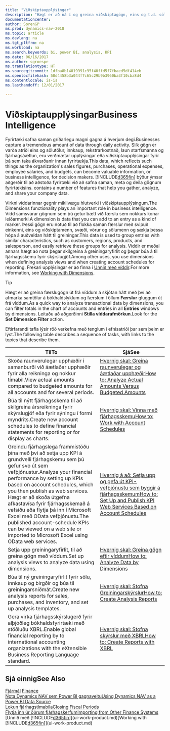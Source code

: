```yaml
---
title: "Viðskiptaupplýsingar"
description: "Hægt er að ná í og greina viðskiptagögn, eins og t.d. sölutölur, innkaup, rekstrarkostnað, laun starfsmanna og fjárhagsáætlanir, sem geta verið verðmætar viðskiptaupplýsingar eða hjálpað til við ákvarðanatöku."
documentationcenter: 
author: SorenGP
ms.prod: dynamics-nav-2018
ms.topic: article
ms.devlang: na
ms.tgt_pltfrm: na
ms.workload: na
ms.search.keywords: bi, power BI, analysis, KPI
ms.date: 06/16/2017
ms.author: sgroespe
ms.translationtype: HT
ms.sourcegitcommit: 1dfba8b14019991c95f40ffd5f7fbaed5df414eb
ms.openlocfilehash: 50d4458b3a044f7c65c29b9b3960ba3f10cba8d4
ms.contentlocale: is-is
ms.lasthandoff: 12/01/2017

---
```

# <a name="business-intelligence"></a><span data-ttu-id="63aa3-103">Viðskiptaupplýsingar</span><span class="sxs-lookup"><span data-stu-id="63aa3-103">Business Intelligence</span></span>
<span data-ttu-id="63aa3-104">Fyrirtæki safna saman gríðarlegu magni gagna á hverjum degi.</span><span class="sxs-lookup"><span data-stu-id="63aa3-104">Businesses capture a tremendous amount of data through daily activity.</span></span> <span data-ttu-id="63aa3-105">Slík gögn er varða atriði eins og sölutölur, innkaup, rekstrarkostnað, laun starfsmanna og fjárhagsáætlun, eru verðmætar upplýsingar eða viðskiptaupplýsingar fyrir þá sem taka ákvarðanir innan fyrirtækja.</span><span class="sxs-lookup"><span data-stu-id="63aa3-105">This data, which reflects such things as the organization's sales figures, purchases, operational expenses, employee salaries, and budgets, can become valuable information, or business intelligence, for decision makers.</span></span> [!INCLUDE[d365fin](includes/d365fin_md.md)]<span data-ttu-id="63aa3-106"> býður ýmsar aðgerðir til að aðstoða fyrirtæki við að safna saman, meta og deila gögnum fyrirtækisins.</span><span class="sxs-lookup"><span data-stu-id="63aa3-106"> contains a number of features that help you gather, analyze, and share your company data.</span></span>

<span data-ttu-id="63aa3-107">Virkni víddarinnar gegnir mikilvægu hlutverki í viðskiptaupplýsingum.</span><span class="sxs-lookup"><span data-stu-id="63aa3-107">The Dimensions functionality plays an important role in business intelligence.</span></span> <span data-ttu-id="63aa3-108">Vídd samsvarar gögnum sem þú getur bætt við færslu sem nokkurs konar leiðarmerki.</span><span class="sxs-lookup"><span data-stu-id="63aa3-108">A dimension is data that you can add to an entry as a kind of marker.</span></span> <span data-ttu-id="63aa3-109">Þessi gögn eru notuð til að flokka saman færslur með svipuð einkenni, eins og viðskiptamenn, svæði, vörur og sölumenn og sækja þessa hópa á auðveldan hátt til greiningar.</span><span class="sxs-lookup"><span data-stu-id="63aa3-109">This data is used to group entries with similar characteristics, such as customers, regions, products, and salesperson, and easily retrieve these groups for analysis.</span></span> <span data-ttu-id="63aa3-110">Víddir er meðal annars hægt að nota þegar skilgreina á greiningaryfirlit og þegar búa á til fjárhagsskemu fyrir skýrslugjöf.</span><span class="sxs-lookup"><span data-stu-id="63aa3-110">Among other uses, you use dimensions  when defining analysis views and when creating account schedules for reporting.</span></span> <span data-ttu-id="63aa3-111">Frekari upplýsingar er að finna í [Unnið með víddir](finance-dimensions.md).</span><span class="sxs-lookup"><span data-stu-id="63aa3-111">For more information, see [Working with Dimensions](finance-dimensions.md).</span></span>

> [!TIP]
> <span data-ttu-id="63aa3-112">Hægt er að greina færslugögn út frá víddum á skjótan hátt með því að afmarka samtölur á bókhaldslyklum og færslum í öllum **Færslur** gluggum út frá víddum.</span><span class="sxs-lookup"><span data-stu-id="63aa3-112">As a quick way to analyze transactional data by dimensions, you can filter totals in the chart of accounts and entries in all **Entries** windows by dimensions.</span></span> <span data-ttu-id="63aa3-113">Leitaðu að aðgerðinni **Stilla víddarafmörkun**.</span><span class="sxs-lookup"><span data-stu-id="63aa3-113">Look for the **Set Dimension Filter** action.</span></span>  

<span data-ttu-id="63aa3-114">Eftirfarandi tafla lýsir röð verkefna með tenglum í efnisatriði þar sem þeim er lýst.</span><span class="sxs-lookup"><span data-stu-id="63aa3-114">The following table describes a sequence of tasks, with links to the topics that describe them.</span></span>  

| <span data-ttu-id="63aa3-115">Til</span><span class="sxs-lookup"><span data-stu-id="63aa3-115">To</span></span> | <span data-ttu-id="63aa3-116">Sjá</span><span class="sxs-lookup"><span data-stu-id="63aa3-116">See</span></span> |
| --- | --- |
|<span data-ttu-id="63aa3-117">Skoða raunverulegar upphæðir í samanburði við áætlaðar upphæðir fyrir alla reikninga og nokkur tímabil.</span><span class="sxs-lookup"><span data-stu-id="63aa3-117">View actual amounts compared to budgeted amounts for all accounts and for several periods.</span></span>|[<span data-ttu-id="63aa3-118">Hvernig skal: Greina raunverulegar og áætlaðar upphæðir</span><span class="sxs-lookup"><span data-stu-id="63aa3-118">How to: Analyze Actual Amounts Versus Budgeted Amounts</span></span>](bi-how-analyze-actual-versus-budget.md)|
|<span data-ttu-id="63aa3-119">Búa til nýtt fjárhagsskema til að skilgreina ársreikninga fyrir skýrslugjöf eða fyrir sýningu í formi myndrits.</span><span class="sxs-lookup"><span data-stu-id="63aa3-119">Create new account schedules to define financial statements for reporting or for display as charts.</span></span>|[<span data-ttu-id="63aa3-120">Hvernig skal: Vinna með fjárhagsskemu</span><span class="sxs-lookup"><span data-stu-id="63aa3-120">How to: Work with Account Schedules</span></span>](bi-how-work-account-schedule.md)|
|<span data-ttu-id="63aa3-121">Greindu fjárhagslega frammistöðu þína með því að setja upp KPI á grundvelli fjárhagskemu sem þú gefur svo út sem vefþjónustur.</span><span class="sxs-lookup"><span data-stu-id="63aa3-121">Analyze your financial performance by setting up KPIs based on account schedules, which you then publish as web services.</span></span> <span data-ttu-id="63aa3-122">Hægt er að skoða útgefna afkastavísa fyrir fjárhagsskemað á vefsíðu eða flytja þá inn í Microsoft Excel með OData vefþjónustu.</span><span class="sxs-lookup"><span data-stu-id="63aa3-122">The published account-schedule KPIs can be viewed on a web site or imported to Microsoft Excel using OData web services.</span></span>|[<span data-ttu-id="63aa3-123">Hvernig á að: Setja upp og gefa út KPI-vefþjónustu sem byggir á fjárhagsskemum</span><span class="sxs-lookup"><span data-stu-id="63aa3-123">How to: Set Up and Publish KPI Web Services Based on Account Schedules</span></span>](bi-how-to-set-up-and-publish-kpi-web-services-based-on-account-schedules.md)|
|<span data-ttu-id="63aa3-124">Setja upp greiningaryfirlit, til að greina gögn með víddum.</span><span class="sxs-lookup"><span data-stu-id="63aa3-124">Set up analysis views to analyze data using dimensions.</span></span>|[<span data-ttu-id="63aa3-125">Hvernig skal: Greina gögn eftir víddum</span><span class="sxs-lookup"><span data-stu-id="63aa3-125">How to: Analyze Data by Dimensions</span></span>](bi-how-analyze-data-dimension.md)|
|<span data-ttu-id="63aa3-126">Búa til ný greiningaryfirlit fyrir sölu, innkaup og birgðir og búa til greiningarsniðmát.</span><span class="sxs-lookup"><span data-stu-id="63aa3-126">Create new analysis reports for sales, purchases, and inventory, and set up analysis templates.</span></span>|[<span data-ttu-id="63aa3-127">Hvernig skal: Stofna Greiningarskýrslur</span><span class="sxs-lookup"><span data-stu-id="63aa3-127">How to: Create Analysis Reports</span></span>](bi-how-create-analysis-views-reports.md)|
|<span data-ttu-id="63aa3-128">Gera virka fjárhagsskýrslugerð fyrir alþjóðleg bókhaldsfyrirtæki með stöðluðu XBRL.</span><span class="sxs-lookup"><span data-stu-id="63aa3-128">Enable global financial reporting by to international accounting organizations with the eXtensible Business Reporting Language standard.</span></span>|[<span data-ttu-id="63aa3-129">Hvernig skal: Stofna skýrslur með XBRL</span><span class="sxs-lookup"><span data-stu-id="63aa3-129">How to: Create Reports with XBRL</span></span>](bi-create-reports-with-xbrl.md)|

## <a name="see-also"></a><span data-ttu-id="63aa3-130">Sjá einnig</span><span class="sxs-lookup"><span data-stu-id="63aa3-130">See Also</span></span>
<span data-ttu-id="63aa3-131">[Fjármál](finance.md)  </span><span class="sxs-lookup"><span data-stu-id="63aa3-131">[Finance](finance.md)  </span></span>  
[<span data-ttu-id="63aa3-132">Nota Dynamics NAV sem Power BI gagnaveitu</span><span class="sxs-lookup"><span data-stu-id="63aa3-132">Using Dynamics NAV as a Power BI Data Source</span></span>](across-how-use-financials-data-source-powerbi.md)  
[<span data-ttu-id="63aa3-133">Lokun fjárhagstímabila</span><span class="sxs-lookup"><span data-stu-id="63aa3-133">Closing Fiscal Periods</span></span>](year-close-years-periods.md)  
[<span data-ttu-id="63aa3-134">Flytja inn úr öðrum fjárhagskerfum</span><span class="sxs-lookup"><span data-stu-id="63aa3-134">Importing from Other Finance Systems</span></span>](upload-data.md)  
<span data-ttu-id="63aa3-135">[Unnið með [!INCLUDE[d365fin](includes/d365fin_md.md)]](ui-work-product.md)</span><span class="sxs-lookup"><span data-stu-id="63aa3-135">[Working with [!INCLUDE[d365fin](includes/d365fin_md.md)]](ui-work-product.md)</span></span>

